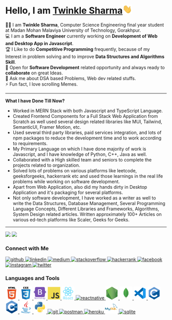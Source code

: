 
<h1>Hello, I am <a href="/">Twinkle Sharma</a><img src="https://raw.githubusercontent.com/ABSphreak/ABSphreak/master/gifs/Hi.gif" width="30px"></h1>



👨‍🎓 I am **Twinkle Sharma**, Computer Science Engineering final year student at Madan Mohan Malaviya University of Technology, Gorakhpur. <br />
💻 I am a **Software Engineer** currently working on **Development of Web and Desktop App in Javascript**.<br />
🏆 I Like to do **Competitive Programming** frequently, because of my Interest in problem solving and to improve **Data Structures and Algorithms Skill**.<br />
📝 Open for **Software Development** related opportunity and always ready to **collaborate** on great Ideas.<br />
💬 Ask me about DSA based Problems, Web dev related stuffs.<br />
⚡ Fun fact, I love scrolling Memes.
<hr/>

**What I have Done Till Now?**<br />
<ul><li>Worked in MERN Stack with both Javascript and TypeScript Language.</li>

<li>Created Frontend Components for a Full Stack Web Application from Scratch as well used several design related libraries like MUI, Tailwind, SemanticUI, Framer Motion, etc.</li>
<li>Used several third party libraries, paid services integration, and lots of npm packages to reduce the development time and to work according to requirements.</li>
<li>My Primary Language on which I have done majority of work is Javascript, and I have knowledge of Python, C++, Java as well.</li>
<li>Collaborated with a High skilled team and seniors to complete the projects related to organization.</li>
<li>Solved lots of problems on various platforms like leetcode, geeksforgeeks, hackerrank etc and used those learnings in the real life problems while working on software development.</li>

<li>Apart from Web Application, also did my hands dirty in Desktop Application and it's packaging for several platforms.</li>
<li>Not only software development, I have worked as a writer as well to write the Data Structures, Database Management, Several Programming Language Concepts, Different Libraries and Frameworks, Algorithms, System Design related articles. Written approximately 100+ Articles on various ed-tech platforms like Scaler, Geeks for Geeks.</li>

</ul>
<hr/>

<p >

  <img src="https://github-readme-stats.vercel.app/api?username=mrtwinklesharma&show_icons=true" /> 
  <img src="https://github-readme-stats.vercel.app/api/top-langs?username=mrtwinklesharma&show_icons=true&locale=en&layout=compact" height='196'/>
 
</p>

<h3 >Connect with Me</h3>

<p align="left"> 

<a href="https://github.com/MrTwinkleSharma" target="_blank"> 
  <img src="https://img.icons8.com/material-sharp/48/000000/github.png" alt="github" width="40" height="40"/> 
</a>
<a href="https://www.linkedin.com/mrtwinklesharma" target="_blank"> 
  <img src="https://img.icons8.com/color/48/000000/linkedin.png"  alt="linkedin" width="40" height="40"/> 
</a>
<a href="https://medium.com/@mrtwinklesharma" target="_blank"> 
  <img src="https://img.icons8.com/ios-filled/48/000000/medium.png" alt="medium" width="40" height="40"/> 
</a>
  
<a href="https://stackoverflow.com/users/13599647/mr-twinkle-sharma" target="_blank"> 
  <img src="https://uxwing.com/wp-content/themes/uxwing/download/10-brands-and-social-media/stackoverflow-color.svg" alt="stackoverflow" width="40" height="40"/> 
</a>
  
<a href="https://www.hackerrank.com/mrtwinklesharma?hr_r=1" target="_blank"> 
  <img src="https://www.iconfinder.com/icons/4373713/download/svg/512" alt="hackerrank" width="40" height="40"/> 
</a>
  
<a href="https://www.facebook.com/mrtwinklesharma" target="_blank"> 
  <img src="https://img.icons8.com/ios-glyphs/120/4a90e2/facebook-new.png" alt="facebook" width="40" height="40"/> 
</a>  
<a href="https://www.instagram.com/_mr.twinkle_/" target="_blank"> 
 <img src="https://img.icons8.com/fluent/48/000000/instagram-new.png" alt="instagram" width="40" height="40"/> 
</a>
<a href="https://twitter.com/mrtwinklesharma" target="_blank"> 
  <img src="https://img.icons8.com/color/48/000000/twitter-circled.png" alt="twitter" width="40" height="40"/> 
</a>
</p>
<h3 align="left">Languages and Tools</h3>
<p align="left"> 
  
<a href="https://www.w3.org/html/" target="_blank">
  <img src="https://raw.githubusercontent.com/devicons/devicon/master/icons/html5/html5-original-wordmark.svg" alt="html5" width="40" height="40"/> 
</a> 
<a href="https://www.w3schools.com/css/" target="_blank"> 
  <img src="https://raw.githubusercontent.com/devicons/devicon/master/icons/css3/css3-original-wordmark.svg" alt="css3" width="40" height="40"/> 
</a> 
<a href="https://getbootstrap.com" target="_blank"> 
  <img src="https://raw.githubusercontent.com/devicons/devicon/master/icons/bootstrap/bootstrap-plain-wordmark.svg" alt="bootstrap" width="40" height="40"/> 
</a> 
<a href="https://developer.mozilla.org/en-US/docs/Web/JavaScript" target="_blank"> 
  <img src="https://raw.githubusercontent.com/devicons/devicon/master/icons/javascript/javascript-original.svg" alt="javascript" width="40" height="40"/>
</a> 
<a href="https://reactjs.org/" target="_blank"> 
  <img src="https://raw.githubusercontent.com/devicons/devicon/master/icons/react/react-original-wordmark.svg" alt="react" width="40" height="40"/> 
</a>
<a href="https://reactnative.dev/" target="_blank"> 
  <img src="https://reactnative.dev/img/header_logo.svg" alt="reactnative" width="40" height="40"/>
</a>
  
<a href="https://nodejs.org/" target="_blank"> 
  <img src="https://raw.githubusercontent.com/github/explore/80688e429a7d4ef2fca1e82350fe8e3517d3494d/topics/nodejs/nodejs.png" alt="nodejs" width="40" height="40"/>
</a>
<a href="https://www.mongodb.com/" target="_blank"> 
  <img src="https://raw.githubusercontent.com/vscode-icons/vscode-icons/master/icons/file_type_mongo.svg" alt="mongodb" width="40" height="40"/>
</a>
<a href="https://visualstudio.microsoft.com/" target="_blank"> 
  <img src="https://raw.githubusercontent.com/vscode-icons/vscode-icons/master/icons/file_type_vscode.svg" alt="visualstudio" width="40" height="40"/> 
</a>
  
<a href="https://www.cprogramming.com/" target="_blank"> 
  <img src="https://raw.githubusercontent.com/devicons/devicon/master/icons/c/c-original.svg" alt="c" width="40" height="40"/> 
</a> 
<a href="https://www.w3schools.com/cpp/" target="_blank"> 
  <img src="https://raw.githubusercontent.com/devicons/devicon/master/icons/cplusplus/cplusplus-original.svg" alt="cplusplus" width="40" height="40"/>
</a> 
<a href="https://www.java.com" target="_blank"> 
  <img src="https://raw.githubusercontent.com/devicons/devicon/master/icons/java/java-original.svg" alt="java" width="40" height="40"/> 
</a>
  
<a href="https://www.python.org" target="_blank"> 
  <img src="https://raw.githubusercontent.com/devicons/devicon/master/icons/python/python-original.svg" alt="python" width="40" height="40"/> 
</a>
<a href="https://git-scm.com/" target="_blank"> 
  <img src="https://www.vectorlogo.zone/logos/git-scm/git-scm-icon.svg" alt="git" width="40" height="40"/> 
</a> 
<a href="https://postman.com" target="_blank"> 
  <img src="https://www.vectorlogo.zone/logos/getpostman/getpostman-icon.svg" alt="postman" width="40" height="40"/> 
</a> 
<a href="https://heroku.com" target="_blank"> 
  <img src="https://www.vectorlogo.zone/logos/heroku/heroku-icon.svg" alt="heroku" width="40" height="40"/>
</a> 
<a href="https://www.mysql.com/" target="_blank"> 
  <img src="https://raw.githubusercontent.com/devicons/devicon/master/icons/mysql/mysql-original-wordmark.svg" alt="mysql" width="40" height="40"/> 
</a>
<a href="https://www.sqlite.org/" target="_blank"> 
  <img src="https://www.vectorlogo.zone/logos/sqlite/sqlite-icon.svg" alt="sqlite" width="40" height="40"/>
</a> 
